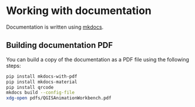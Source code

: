 # Working with documentation

Documentation is written using [mkdocs](https://mkdocs.org/).

## Building documentation PDF

You can build a copy of the documentation as a PDF file using the following steps:

```bash
pip install mkdocs-with-pdf
pip install mkdocs-material
pip install qrcode
mkdocs build --config-file 
xdg-open pdfs/QGISAnimationWorkbench.pdf 
```
